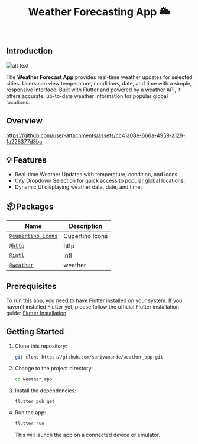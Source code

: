 <h1 align="center"> Weather Forecasting App 🌥️</h1> <br>
<p align="center">
</p>


## Introduction
![alt text](https://img.shields.io/badge/Flutter-white?style=for-the-badge&logo=flutter&logoColor=02569B) 



 The **Weather Forecast App** provides real-time weather updates for selected cities. Users can view temperature, conditions, date, and time with a simple, responsive interface. Built with Flutter and powered by a weather API, it offers accurate, up-to-date weather information for popular global locations.


## Overview





https://github.com/user-attachments/assets/cc41a08e-666a-4959-a129-1a228377d3ba



## 💡 Features


- Real-time Weather Updates with temperature, condition, and icons.
- City Dropdown Selection for quick access to popular global locations.
- Dynamic UI displaying weather data, date, and time.


## 📦 Packages

| Name | Description |
| --- | --- |
| [`@cupertino_icons`](https://pub.dev/packages/cupertino_icons) | Cupertino Icons |
| [`@http`](https://pub.dev/packages/http) | http |
| [`@intl`](https://pub.dev/packages/intl) | intl |
| [`@weather`](https://pub.dev/packages/weather) | weather |



## Prerequisites

To run this app, you need to have Flutter installed on your system. If you haven't installed Flutter yet, please follow the official Flutter installation guide: [Flutter Installation](https://flutter.dev/docs/get-started/install)

## Getting Started

1. Clone this repository:

   ```bash
   git clone https://github.com/saniyanande/weather_app.git
   ```

2. Change to the project directory:

   ```bash
   cd weather_app
   ```

3. Install the dependencies:

   ```bash
   flutter pub get
   ```

4. Run the app:

   ```bash
   flutter run
   ```

   This will launch the app on a connected device or emulator.



